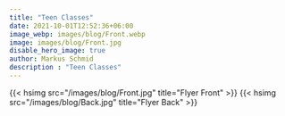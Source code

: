 ```yaml
---
title: "Teen Classes"
date: 2021-10-01T12:52:36+06:00
image_webp: images/blog/Front.webp
image: images/blog/Front.jpg
disable_hero_image: true
author: Markus Schmid
description : "Teen Classes"
---
```


{{< hsimg src="/images/blog/Front.jpg" title="Flyer Front" >}}
{{< hsimg src="/images/blog/Back.jpg" title="Flyer Back" >}}

